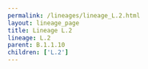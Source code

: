```yaml
---
permalink: /lineages/lineage_L.2.html
layout: lineage_page
title: Lineage L.2
lineage: L.2
parent: B.1.1.10
children: ['L.2']
---
```

